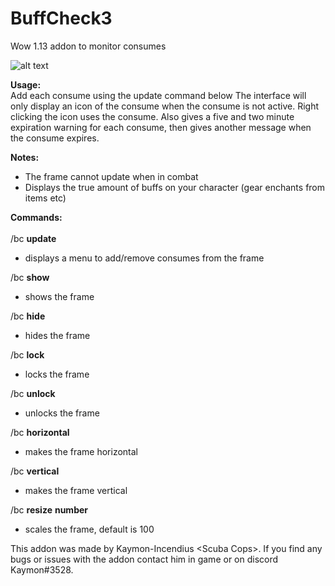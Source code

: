 # **BuffCheck3**
Wow 1.13 addon to monitor consumes

![alt text](https://i.imgur.com/hejONHO.png)

**Usage:**<br/>
Add each consume using the update command below The interface will only display an icon of 
the consume when the consume is not active. Right clicking the icon uses the consume.
Also gives a five and two minute expiration warning for each consume, then gives another message when the consume expires.<br/>

**Notes:**
* The frame cannot update when in combat
* Displays the true amount of buffs on your character (gear enchants from items etc)

**Commands:**<br/><br/>
/bc **update**

  - displays a menu to add/remove consumes from the frame

/bc **show**
  
  - shows the frame
  
/bc **hide**

   - hides the frame
   
/bc **lock**

   - locks the frame
   
/bc **unlock**

   - unlocks the frame

/bc **horizontal**

   - makes the frame horizontal

/bc **vertical**

   - makes the frame vertical
   
/bc **resize** **number**

   - scales the frame, default is 100

This addon was made by Kaymon-Incendius \<Scuba Cops>. If you find
any bugs or issues with the addon contact him in game or on discord Kaymon#3528.
